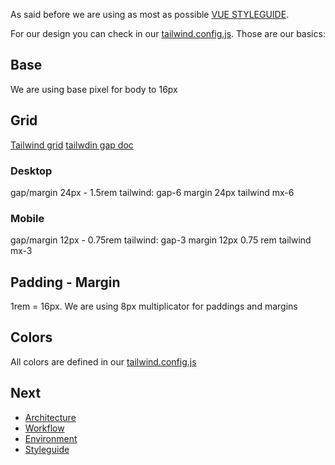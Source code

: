 As said before we are using as most as possible [VUE STYLEGUIDE](https://vuejs.org/v2/style-guide/).

For our design you can check in our [tailwind.config.js](../tailwind.config.js). Those are our basics:

## Base

We are using base pixel for body to 16px

## Grid

[Tailwind grid](https://tailwindcss.com/docs/grid-column/)
[tailwdin gap doc](https://tailwindcss.com/docs/gap)

### Desktop

gap/margin 24px - 1.5rem
tailwind: gap-6
margin 24px
tailwind mx-6

### Mobile

gap/margin 12px - 0.75rem
tailwind: gap-3
margin 12px 0.75 rem
tailwind mx-3

## Padding - Margin

1rem = 16px. We are using 8px multiplicator for paddings and margins

## Colors

All colors are defined in our [tailwind.config.js](../tailwind.config.js)

## Next

- [Architecture](./architecture.md)
- [Workflow](./workflow.md)
- [Environment](./environment.md)
- [Styleguide](./styleguide.md)

